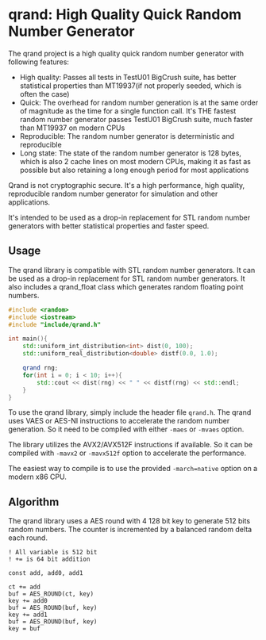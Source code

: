 # qrand: High Quality Quick Random Number Generator

The qrand project is a high quality quick random number generator with
following features:

* High quality: Passes all tests in TestU01 BigCrush suite, has better
  statistical properties than MT19937(if not properly seeded, which is
  often the case)
* Quick: The overhead for random number generation is at the same order
  of magnitude as the time for a single function call. It's THE fastest
  random number generator passes TestU01 BigCrush suite, much faster than
  MT19937 on modern CPUs
* Reproducible: The random number generator is deterministic and
  reproducible
* Long state: The state of the random number generator is 128 bytes, which
  is also 2 cache lines on most modern CPUs, making it as fast as possible
  but also retaining a long enough period for most applications

Qrand is not cryptographic secure. It's a high performance, high quality,
reproducible random number generator for simulation and other applications.

It's intended to be used as a drop-in replacement for STL random number
generators with better statistical properties and faster speed.

## Usage

The qrand library is compatible with STL random number generators. It can
be used as a drop-in replacement for STL random number generators. It also
includes a qrand_float class which generates random floating point numbers.

```c++
#include <random>
#include <iostream>
#include "include/qrand.h"

int main(){
    std::uniform_int_distribution<int> dist(0, 100);
    std::uniform_real_distribution<double> distf(0.0, 1.0);

    qrand rng;
    for(int i = 0; i < 10; i++){
        std::cout << dist(rng) << " " << distf(rng) << std::endl;
    }
}
```

To use the qrand library, simply include the header file `qrand.h`. The
qrand uses VAES or AES-NI instructions to accelerate the random number
generation. So it need to be compiled with either `-maes` or `-mvaes` option.

The library utilizes the AVX2/AVX512F instructions if available. So it can
be compiled with `-mavx2` or `-mavx512f` option to accelerate the performance.

The easiest way to compile is to use the provided `-march=native` option on
a modern x86 CPU.

## Algorithm

The qrand library uses a AES round with 4 128 bit key to generate 512 bits
random numbers. The counter is incremented by a balanced random delta each
round.

```text
! All variable is 512 bit
! += is 64 bit addition

const add, add0, add1

ct += add
buf = AES_ROUND(ct, key)
key += add0
buf = AES_ROUND(buf, key)
key += add1
buf = AES_ROUND(buf, key)
key = buf
```

<!--
 Copyright (C) 2023 Chunqing Shan 
 
 qrand is free software: you can redistribute it and/or modify
 it under the terms of the GNU Lesser General Public License as published by
 the Free Software Foundation, either version 3 of the License, or
 (at your option) any later version.
 
 qrand is distributed in the hope that it will be useful,
 but WITHOUT ANY WARRANTY; without even the implied warranty of
 MERCHANTABILITY or FITNESS FOR A PARTICULAR PURPOSE.  See the
 GNU Lesser General Public License for more details.
 
 You should have received a copy of the GNU Lesser General Public License
 along with qrand. If not, see <http://www.gnu.org/licenses/>.
-->
